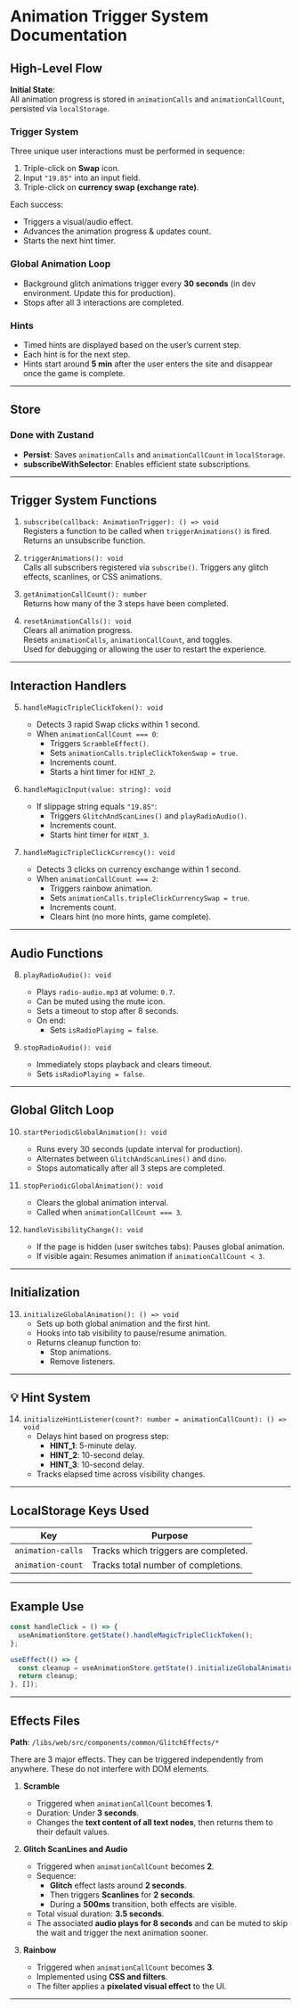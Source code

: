# Animation Trigger System Documentation

## High-Level Flow

**Initial State**:  
All animation progress is stored in `animationCalls` and `animationCallCount`, persisted via `localStorage`.

### Trigger System

Three unique user interactions must be performed in sequence:

1. Triple-click on **Swap** icon.
2. Input `"19.85"` into an input field.
3. Triple-click on **currency swap (exchange rate)**.

Each success:

- Triggers a visual/audio effect.
- Advances the animation progress & updates count.
- Starts the next hint timer.

### Global Animation Loop

- Background glitch animations trigger every **30 seconds** (in dev environment. Update this for production).
- Stops after all 3 interactions are completed.

### Hints

- Timed hints are displayed based on the user’s current step.
- Each hint is for the next step.
- Hints start around **5 min** after the user enters the site and disappear once the game is complete.

---

## Store

### Done with Zustand

- **Persist**: Saves `animationCalls` and `animationCallCount` in `localStorage`.
- **subscribeWithSelector**: Enables efficient state subscriptions.

---

## Trigger System Functions

1. `subscribe(callback: AnimationTrigger): () => void`  
   Registers a function to be called when `triggerAnimations()` is fired. Returns an unsubscribe function.

2. `triggerAnimations(): void`  
   Calls all subscribers registered via `subscribe()`. Triggers any glitch effects, scanlines, or CSS animations.

3. `getAnimationCallCount(): number`  
   Returns how many of the 3 steps have been completed.

4. `resetAnimationCalls(): void`  
   Clears all animation progress.  
   Resets `animationCalls`, `animationCallCount`, and toggles.  
   Used for debugging or allowing the user to restart the experience.

---

## Interaction Handlers

5. `handleMagicTripleClickToken(): void`

   - Detects 3 rapid Swap clicks within 1 second.
   - When `animationCallCount === 0`:
     - Triggers `ScrambleEffect()`.
     - Sets `animationCalls.tripleClickTokenSwap = true`.
     - Increments count.
     - Starts a hint timer for `HINT_2`.

6. `handleMagicInput(value: string): void`

   - If slippage string equals `"19.85"`:
     - Triggers `GlitchAndScanLines()` and `playRadioAudio()`.
     - Increments count.
     - Starts hint timer for `HINT_3`.

7. `handleMagicTripleClickCurrency(): void`
   - Detects 3 clicks on currency exchange within 1 second.
   - When `animationCallCount === 2`:
     - Triggers rainbow animation.
     - Sets `animationCalls.tripleClickCurrencySwap = true`.
     - Increments count.
     - Clears hint (no more hints, game complete).

---

## Audio Functions

8. `playRadioAudio(): void`

   - Plays `radio-audio.mp3` at volume: `0.7`.
   - Can be muted using the mute icon.
   - Sets a timeout to stop after 8 seconds.
   - On end:
     - Sets `isRadioPlaying = false`.

9. `stopRadioAudio(): void`
   - Immediately stops playback and clears timeout.
   - Sets `isRadioPlaying = false`.

---

## Global Glitch Loop

10. `startPeriodicGlobalAnimation(): void`

    - Runs every 30 seconds (update interval for production).
    - Alternates between `GlitchAndScanLines()` and `dino`.
    - Stops automatically after all 3 steps are completed.

11. `stopPeriodicGlobalAnimation(): void`

    - Clears the global animation interval.
    - Called when `animationCallCount === 3`.

12. `handleVisibilityChange(): void`
    - If the page is hidden (user switches tabs): Pauses global animation.
    - If visible again: Resumes animation if `animationCallCount < 3`.

---

## Initialization

13. `initializeGlobalAnimation(): () => void`
    - Sets up both global animation and the first hint.
    - Hooks into tab visibility to pause/resume animation.
    - Returns cleanup function to:
      - Stop animations.
      - Remove listeners.

---

## 💡 Hint System

14. `initializeHintListener(count?: number = animationCallCount): () => void`
    - Delays hint based on progress step:
      - **HINT_1**: 5-minute delay.
      - **HINT_2**: 10-second delay.
      - **HINT_3**: 10-second delay.
    - Tracks elapsed time across visibility changes.

---

## LocalStorage Keys Used

| Key               | Purpose                              |
| ----------------- | ------------------------------------ |
| `animation-calls` | Tracks which triggers are completed. |
| `animation-count` | Tracks total number of completions.  |

---

## Example Use

```ts
const handleClick = () => {
  useAnimationStore.getState().handleMagicTripleClickToken();
};

useEffect(() => {
  const cleanup = useAnimationStore.getState().initializeGlobalAnimation();
  return cleanup;
}, []);
```

---

## Effects Files

**Path**: `/libs/web/src/components/common/GlitchEffects/*`

There are 3 major effects. They can be triggered independently from anywhere. These do not interfere with DOM elements.

1. **Scramble**

   - Triggered when `animationCallCount` becomes **1**.
   - Duration: Under **3 seconds**.
   - Changes the **text content of all text nodes**, then returns them to their default values.

2. **Glitch ScanLines and Audio**

   - Triggered when `animationCallCount` becomes **2**.
   - Sequence:
     - **Glitch** effect lasts around **2 seconds**.
     - Then triggers **Scanlines** for **2 seconds**.
     - During a **500ms** transition, both effects are visible.
   - Total visual duration: **3.5 seconds**.
   - The associated **audio plays for 8 seconds** and can be muted to skip the wait and trigger the next animation sooner.

3. **Rainbow**
   - Triggered when `animationCallCount` becomes **3**.
   - Implemented using **CSS and filters**.
   - The filter applies a **pixelated visual effect** to the UI.

---
